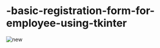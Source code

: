 # -basic-registration-form-for-employee-using-tkinter


![new](https://user-images.githubusercontent.com/90713809/205012547-96dd53b5-53b9-4a86-a99b-9ce04c05c8e7.png)
